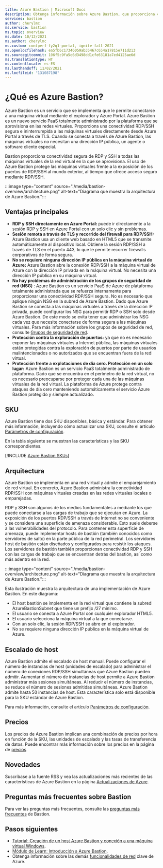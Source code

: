 ```yaml
---
title: Azure Bastion | Microsoft Docs
description: Obtenga información sobre Azure Bastion, que proporciona conectividad RDP/SSH segura y directa con sus máquinas virtuales sin exponer los puertos RDP/SSH externamente.
services: bastion
author: cherylmc
ms.service: bastion
ms.topic: overview
ms.date: 10/12/2021
ms.author: cherylmc
ms.custom: contperf-fy2q1-portal, ignite-fall-2021
ms.openlocfilehash: ea5fb6c17346059ab35467c654a17815e711d213
ms.sourcegitcommit: 106f5c9fa5c6d3498dd1cfe63181a7ed4125ae6d
ms.translationtype: HT
ms.contentlocale: es-ES
ms.lasthandoff: 11/02/2021
ms.locfileid: "131087198"
---
```

# <a name="what-is-azure-bastion"></a>¿Qué es Azure Bastion?

Azure Bastion es un servicio que se implementa que le permite conectarse a una máquina virtual mediante el explorador y Azure Portal. Azure Bastion es un nuevo servicio PaaS totalmente administrado por la plataforma que se aprovisiona en las redes virtuales. Proporciona una conectividad RDP/SSH segura e ininterrumpida a las máquinas virtuales directamente desde Azure Portal a través de TLS. Cuando se conecta a través de Azure Bastion, las máquinas virtuales no necesitan una dirección IP pública, un agente o software cliente especial.

Bastion proporciona conectividad segura de RDP y SSH a todas las máquinas virtuales de la red virtual en la que se aprovisiona. El uso de Azure Bastion protege las máquinas virtuales frente a la exposición de los puertos de RDP/SSH al mundo exterior, al tiempo que ofrece acceso seguro mediante RDP/SSH.

:::image type="content" source="./media/bastion-overview/architecture.png" alt-text="Diagrama que muestra la arquitectura de Azure Bastion.":::

## <a name="key-benefits"></a><a name="key"></a>Ventajas principales

* **RDP y SSH directamente en Azure Portal:** puede ir directamente a la sesión RDP y SSH en Azure Portal con un solo clic y sin problemas.
* **Sesión remota a través de TLS y recorrido del firewall para RDP/SSH:** Azure Bastion usa un cliente web basado en HTML5 que se transmite automáticamente al dispositivo local. Obtiene la sesión RDP/SSH a través de TLS en el puerto 443, lo que le permite recorrer firewalls corporativos de forma segura.
* **No se requiere ninguna dirección IP pública en la máquina virtual de Azure:** Azure Bastion abre la conexión RDP/SSH a la máquina virtual de Azure con la dirección IP privada en la máquina virtual. No necesita una dirección IP pública en su máquina virtual.
* **No hay problemas de administración de los grupos de seguridad de red (NSG)** : Azure Bastion es un servicio PaaS de Azure de plataforma totalmente administrada que se refuerza internamente para proporcionar una conectividad RDP/SSH segura. No es necesario que aplique ningún NSG en la subred de Azure Bastion. Dado que Azure Bastion se conecta a las máquinas virtuales a través de la dirección IP privada, puede configurar los NSG para permitir RDP o SSH solo desde Azure Bastion. De este modo se evita tener que administrar los NSG cada vez que necesite conectarse de forma segura a las máquinas virtuales. Para más información sobre los grupos de seguridad de red, consulte [Grupos de seguridad de red](../virtual-network/network-security-groups-overview.md#security-rules).
* **Protección contra la exploración de puertos:** ya que no es necesario exponer las máquinas virtuales a Internet pública, las máquinas virtuales están protegidas contra la exploración de puertos por parte de usuarios malintencionados o no autorizados que se encuentran fuera de la red virtual.
* **Protección frente a explotaciones de día cero. Protección en un solo lugar:** Azure Bastion es un servicio PaaS totalmente administrado de plataforma. Dado que se encuentra en el perímetro de la red virtual, no es necesario preocuparse por proteger cada una de las máquinas virtuales de la red virtual. La plataforma de Azure protege contra ataques de día cero manteniendo automáticamente el servicio Azure Bastion protegido y siempre actualizado.

## <a name="skus"></a><a name="sku"></a>SKU

Azure Bastion tiene dos SKU disponibles, básica y estándar. Para obtener más información, incluyendo cómo actualizar una SKU, consulte el artículo [Parámetros de configuración](configuration-settings.md#skus).

En la tabla siguiente se muestran las características y las SKU correspondientes.

[!INCLUDE [Azure Bastion SKUs](../../includes/bastion-sku.md)]

## <a name="architecture"></a><a name="architecture"></a>Arquitectura

Azure Bastion se implementa en una red virtual y admite el emparejamiento de red virtual. En concreto, Azure Bastion administra la conectividad RDP/SSH con máquinas virtuales creadas en las redes virtuales locales o emparejadas.

RDP y SSH son algunos de los medios fundamentales a mediante los que puede conectarse a las cargas de trabajo que se ejecutan en Azure. La exposición de los puertos RDP/SSH a través de Internet no se conveniente y se considera una superficie de amenaza considerable. Esto suele deberse a las vulnerabilidades del protocolo. Para contener esta superficie de amenaza, puede implementar hosts de bastión (también conocidos como servidores de salto) en la parte pública de la red perimetral. Los servidores host de bastión están diseñados y configurados para resistir los ataques. Los servidores de bastión también proporcionan conectividad RDP y SSH con las cargas de trabajo que se encuentran detrás del bastión, así como más adentro en la red.

:::image type="content" source="./media/bastion-overview/architecture.png" alt-text="Diagrama que muestra la arquitectura de Azure Bastion.":::

Esta ilustración muestra la arquitectura de una implementación de Azure Bastion. En este diagrama:

* El host bastión se implementa en la red virtual que contiene la subred AzureBastionSubnet que tiene un prefijo /27 mínimo.
* El usuario se conecta a Azure Portal con cualquier explorador HTML5.
* El usuario selecciona la máquina virtual a la que conectarse.
* Con un solo clic, la sesión RDP/SSH se abre en el explorador.
* No se requiere ninguna dirección IP pública en la máquina virtual de Azure.

## <a name="host-scaling"></a><a name="host-scaling"></a>Escalado de host

Azure Bastion admite el escalado de host manual. Puede configurar el número de instancias de host (unidades de escalado) para administrar el número de conexiones RDP/SSH simultáneas que Azure Bastion pueden admitir. Aumentar el número de instancias de host permite a Azure Bastion administrar más sesiones simultáneas. Al reducir el número de instancias, se reduce el número de sesiones admitidas simultáneas. Azure Bastion admite hasta 50 instancias de host. Esta característica solo está disponible para la SKU estándar de Azure Bastion.

Para más información, consulte el artículo [Parámetros de configuración](configuration-settings.md#instance).

## <a name="pricing"></a><a name="pricing"></a>Precios

Los precios de Azure Bastion implican una combinación de precios por hora en función de la SKU, las unidades de escalado y las tasas de transferencia de datos. Puede encontrar más información sobre los precios en la página de [precios](https://azure.microsoft.com/pricing/details/azure-bastion).

## <a name="whats-new"></a><a name="new"></a>Novedades

Suscríbase a la fuente RSS y vea las actualizaciones más recientes de las características de Azure Bastion en la página [Actualizaciones de Azure](https://azure.microsoft.com/updates/?category=networking&query=Azure%20Bastion).

## <a name="bastion-faq"></a>Preguntas más frecuentes sobre Bastion

Para ver las preguntas más frecuentes, consulte las [preguntas más frecuentes](bastion-faq.md) de Bastion.

## <a name="next-steps"></a>Pasos siguientes

* [Tutorial: Creación de un host Azure Bastion y conexión a una máquina virtual Windows](tutorial-create-host-portal.md).
* [Módulo de Learn: Introducción a Azure Bastion](/learn/modules/intro-to-azure-bastion/).
* Obtenga información sobre las demás [funcionalidades de red](../networking/fundamentals/networking-overview.md) clave de Azure.
